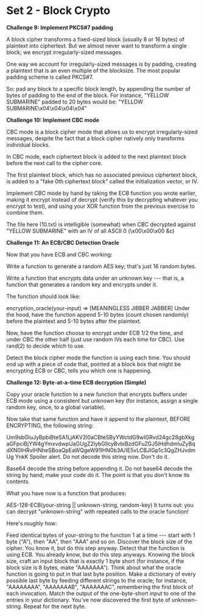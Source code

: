 # Set 2 - Block Crypto

**Challenge 9: Implement PKCS#7 padding**

A block cipher transforms a fixed-sized block (usually 8 or 16 bytes) of plaintext into ciphertext.
But we almost never want to transform a single block; we encrypt irregularly-sized messages.

One way we account for irregularly-sized messages is by padding, creating a plaintext
that is an even multiple of the blocksize. The most popular padding scheme is called PKCS#7.

So: pad any block to a specific block length, by appending the number of bytes of padding
to the end of the block. For instance, "YELLOW SUBMARINE" padded to 20 bytes would be:
"YELLOW SUBMARINE\x04\x04\x04\x04"

**Challenge 10: Implement CBC mode**

CBC mode is a block cipher mode that allows us to encrypt irregularly-sized messages, despite
the fact that a block cipher natively only transforms individual blocks.

In CBC mode, each ciphertext block is added to the next plaintext block before the next call to the cipher core.

The first plaintext block, which has no associated previous ciphertext block, is added to
a "fake 0th ciphertext block" called the initialization vector, or IV.

Implement CBC mode by hand by taking the ECB function you wrote earlier, making it encrypt
instead of decrypt (verify this by decrypting whatever you encrypt to test), and using your
XOR function from the previous exercise to combine them.

The file here (10.txt) is intelligible (somewhat) when CBC decrypted against "YELLOW SUBMARINE"
with an IV of all ASCII 0 (\x00\x00\x00 &c)

**Challenge 11: An ECB/CBC Detection Oracle**

Now that you have ECB and CBC working:

Write a function to generate a random AES key; that's just 16 random bytes.

Write a function that encrypts data under an unknown key --- that is, a function that generates a random key and encrypts under it.

The function should look like:

encryption_oracle(your-input)
=> [MEANINGLESS JIBBER JABBER]
Under the hood, have the function append 5-10 bytes (count chosen randomly) before the plaintext and 5-10 bytes after the plaintext.

Now, have the function choose to encrypt under ECB 1/2 the time, and under CBC the other half (just use random IVs each time for CBC). Use rand(2) to decide which to use.

Detect the block cipher mode the function is using each time. You should end up with a piece of code that, pointed at a block box that might be encrypting ECB or CBC, tells you which one is happening.

**Challenge 12: Byte-at-a-time ECB decryption (Simple)**

Copy your oracle function to a new function that encrypts buffers under ECB mode using a consistent but unknown key (for instance, assign a single random key, once, to a global variable).

Now take that same function and have it append to the plaintext, BEFORE ENCRYPTING, the following string:

Um9sbGluJyBpbiBteSA1LjAKV2l0aCBteSByYWctdG9wIGRvd24gc28gbXkg
aGFpciBjYW4gYmxvdwpUaGUgZ2lybGllcyBvbiBzdGFuZGJ5IHdhdmluZyBq
dXN0IHRvIHNheSBoaQpEaWQgeW91IHN0b3A/IE5vLCBJIGp1c3QgZHJvdmUg
YnkK
Spoiler alert.
Do not decode this string now. Don't do it.

Base64 decode the string before appending it. Do not base64 decode the string by hand; make your code do it. The point is that you don't know its contents.

What you have now is a function that produces:

AES-128-ECB(your-string || unknown-string, random-key)
It turns out: you can decrypt "unknown-string" with repeated calls to the oracle function!

Here's roughly how:

Feed identical bytes of your-string to the function 1 at a time --- start with 1 byte ("A"), then "AA", then "AAA" and so on. Discover the block size of the cipher. You know it, but do this step anyway.
Detect that the function is using ECB. You already know, but do this step anyways.
Knowing the block size, craft an input block that is exactly 1 byte short (for instance, if the block size is 8 bytes, make "AAAAAAA"). Think about what the oracle function is going to put in that last byte position.
Make a dictionary of every possible last byte by feeding different strings to the oracle; for instance, "AAAAAAAA", "AAAAAAAB", "AAAAAAAC", remembering the first block of each invocation.
Match the output of the one-byte-short input to one of the entries in your dictionary. You've now discovered the first byte of unknown-string. Repeat for the next byte.
